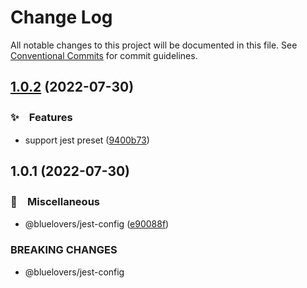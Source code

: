 # Change Log

All notable changes to this project will be documented in this file.
See [Conventional Commits](https://conventionalcommits.org) for commit guidelines.

## [1.0.2](https://github.com/bluelovers/ws-jest/compare/@bluelovers/jest-config@1.0.1...@bluelovers/jest-config@1.0.2) (2022-07-30)


### ✨　Features

* support jest preset ([9400b73](https://github.com/bluelovers/ws-jest/commit/9400b7320d4a2dfe204dd76c0079a6178ed9d2d9))





## 1.0.1 (2022-07-30)


### 🔖　Miscellaneous

* @bluelovers/jest-config ([e90088f](https://github.com/bluelovers/ws-jest/commit/e90088f5a3585b360cf6b68404cf06bb37da93e0))


### BREAKING CHANGES

* @bluelovers/jest-config
